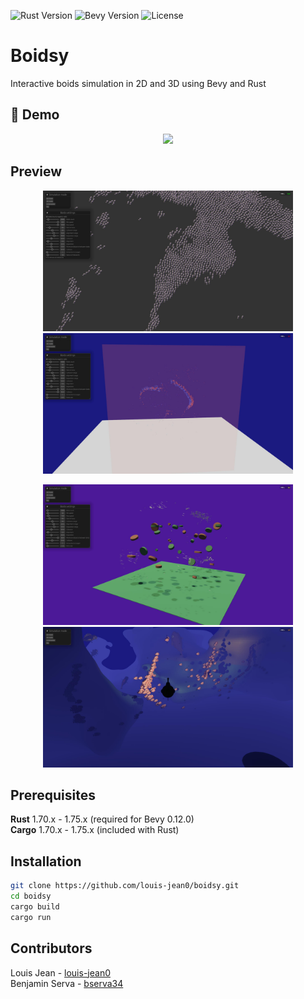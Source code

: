 ![Rust Version](https://img.shields.io/badge/rust-1.70%2B-orange)
![Bevy Version](https://img.shields.io/badge/bevy-0.12-blue)
![License](https://img.shields.io/github/license/louis-jean0/boidsy)

# Boidsy

Interactive boids simulation in 2D and 3D using Bevy and Rust

## 🎥 Demo

<p align="center">
  <img src="assets/boidsy.gif" width="800"/>
</p>

## Preview

<p align="center">
  <img src="assets/screenshots/boids2D.jpg" width="400"/>
  <img src="assets/screenshots/boids3D.jpg" width="400"/> 
</p>
<p align="center">
  <img src="assets/screenshots/boidsSky.jpg" width="400"/>
  <img src="assets/screenshots/boidsUnderwater.jpg" width="400"/>
</p>

## Prerequisites

**Rust** 1.70.x - 1.75.x (required for Bevy 0.12.0)  
**Cargo** 1.70.x - 1.75.x (included with Rust)

## Installation

```bash
git clone https://github.com/louis-jean0/boidsy.git
cd boidsy
cargo build
cargo run
```

## Contributors

Louis Jean - [louis-jean0](https://github.com/louis-jean0)
</br>
Benjamin Serva - [bserva34](https://github.com/bserva34)